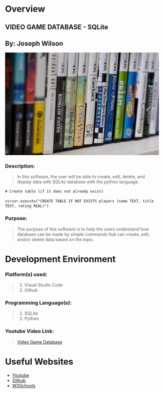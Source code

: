 # Overview

## VIDEO GAME DATABASE - SQLite
## By: Joseph Wilson

![Image](assets\video-game-library.jpg)

### Description:
> In this software, the user will be able to create, edit, delete, and display data with SQLite database with the python language.
```
# Create table (if it does not already exist)

cursor.execute("CREATE TABLE IF NOT EXISTS players (name TEXT, title TEXT, rating REAL)")
```

### Purpose:
> The purpose of this software is to help the users understand how database can be made by simple commands that can create, edit, and/or delete data based on the topic. 

# Development Environment

### Platform(s) used:
> 1. Visual Studio Code
> 2. Github

### Programming Language(s):
> 1. SQLite
> 2. Python

### Youtube Video Link:
> [Video Game Database](https://www.youtube.com/watch?v=2X3JbzV1iIM)


# Useful Websites
* [Youtube](http://youtube.com)
* [Github](http://github.com)
* [W3Schools](http://w3schools.com)